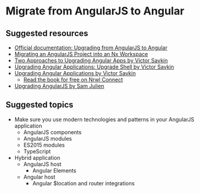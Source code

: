 # Migrate from AngularJS to Angular

## Suggested resources

- [Official documentation: Upgrading from AngularJS to Angular](https://angular.io/guide/upgrade)
- [Migrating an AngularJS Project into an Nx Workspace](https://nx.dev/recipe/migration-angularjs)
- [Two Approaches to Upgrading Angular Apps by Victor Savkin](https://blog.nrwl.io/two-approaches-to-upgrading-angular-apps-6350b33384e3)
- [Upgrading Angular Applications: Upgrade Shell by Victor Savkin](https://blog.nrwl.io/upgrading-angular-applications-upgrade-shell-4d4f4a7e7f7b)
- [Upgrading Angular Applications by Victor Savkin](https://leanpub.com/ngupgrade)
  - [Read the book for free on Nrwl Connect](https://connect.nrwl.io/app/books/ngupgrade)
- [Upgrading AngularJS by Sam Julien](https://www.upgradingangularjs.com/)

## Suggested topics

- Make sure you use modern technologies and patterns in your AngularJS application
  - AngularJS components
  - AngularJS modules
  - ES2015 modules
  - TypeScript
- Hybrid application
  - AngularJS host
    - Angular Elements
  - Angular host
    - Angular $location and router integrations
